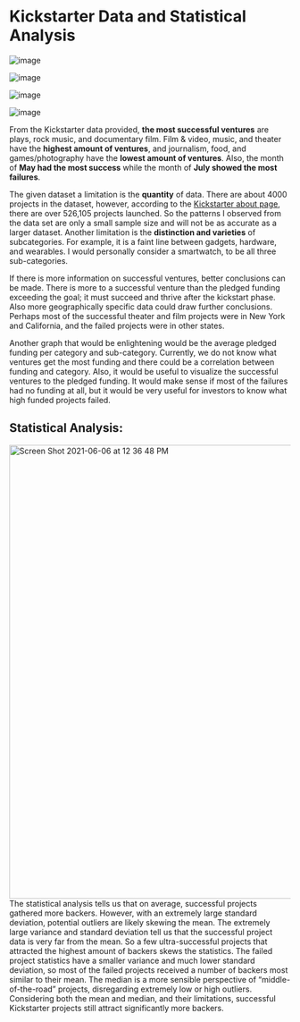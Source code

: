 # Kickstarter Data and Statistical Analysis


![image](https://user-images.githubusercontent.com/62668061/120932359-688e2300-c6c3-11eb-9980-c92df89d101b.png)

![image](https://user-images.githubusercontent.com/62668061/120932389-8a87a580-c6c3-11eb-827c-5d725b28c31d.png)

![image](https://user-images.githubusercontent.com/62668061/120932395-91161d00-c6c3-11eb-8476-e0d51ae9b156.png)

![image](https://user-images.githubusercontent.com/62668061/120932403-970bfe00-c6c3-11eb-8d46-6b4bfde84ab2.png)

From the Kickstarter data provided, **the most successful ventures** are plays, rock music, and documentary film. Film & video, music, and theater have the **highest amount of ventures**, and journalism, food, and games/photography have the **lowest amount of ventures**. Also, the month of **May had the most success** while the month of **July showed the most failures**. 

The given dataset a limitation is the **quantity** of data. There are about 4000 projects in the dataset, however, according to the [Kickstarter about page](https://www.kickstarter.com/help/stats), there are over 526,105 projects launched. So the patterns I observed from the data set are only a small sample size and will not be as accurate as a larger dataset. Another limitation is the **distinction and varieties** of subcategories. For example, it is a faint line between gadgets, hardware, and wearables. I would personally consider a smartwatch, to be all three sub-categories. 

If there is more information on successful ventures, better conclusions can be made. There is more to a successful venture than the pledged funding exceeding the goal; it must succeed and thrive after the kickstart phase. Also more geographically specific data could draw further conclusions. Perhaps most of the successful theater and film projects were in New York and California, and the failed projects were in other states.

Another graph that would be enlightening would be the average pledged funding per category and sub-category. Currently, we do not know what ventures get the most funding and there could be a correlation between funding and category. Also, it would be useful to visualize the successful ventures to the pledged funding. It would make sense if most of the failures had no funding at all, but it would be very useful for investors to know what high funded projects failed.



## Statistical Analysis:

<img width="812" alt="Screen Shot 2021-06-06 at 12 36 48 PM" src="https://user-images.githubusercontent.com/62668061/120932476-ee11d300-c6c3-11eb-8aea-0da89819862a.png">
The statistical analysis tells us that on average, successful projects gathered more backers. However, with an extremely large standard deviation, potential outliers are likely skewing the mean. The extremely large variance and standard deviation tell us that the successful project data is very far from the mean. So a few ultra-successful projects that attracted the highest amount of backers skews the statistics. The failed project statistics have a smaller variance and much lower standard deviation, so most of the failed projects received a number of backers most similar to their mean. The median is a more sensible perspective of “middle-of-the-road” projects, disregarding extremely low or high outliers. Considering both the mean and median, and their limitations, successful Kickstarter projects still attract significantly more backers. 
